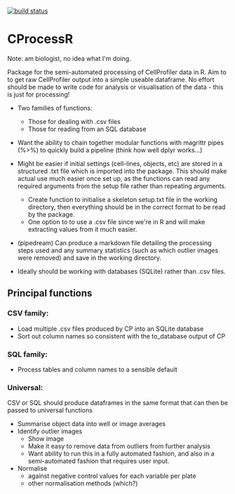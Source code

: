 [![build status](https://travis-ci.org/Swarchal/CProcessR.svg?branch=master)](https://travis-ci.org/Swarchal/CProcessR)

CProcessR
============

Note: am biologist, no idea what I'm doing.

Package for the semi-automated processing of CellProfiler data in R. Aim to to get raw CellProfiler output into a simple useable dataframe. No effort should be made to write code for analysis or visualisation of the data - this is just for processing!

- Two families of functions:
	- Those for dealing with .csv files
	- Those for reading from an SQL database

- Want the ability to chain together modular functions with magrittr pipes (%>%) to quickly build a pipeline (think how well dplyr works...)

- Might be easier if initial settings (cell-lines, objects, etc) are stored in a structured .txt file which is imported into the package. This should make actual use much easier once set up, as the functions can read any required arguments from the setup file rather than repeating arguments.
	- Create function to initialise a skeleton setup.txt file in the working directory, then everything should be in the correct format to be read by the package.
	- One option to to use a .csv file since we're in R and will make extracting values from it much easier.

- (pipedream) Can produce a markdown file detailing the processing steps used and any summary statistics (such as which outlier images were removed) and save in the working directory.

- Ideally should be working with databases (SQLite) rather than .csv files.

## Principal functions

### CSV family:

- Load multiple .csv files produced by CP into an SQLite database
- Sort out column names so consistent with the to_database output of CP

### SQL family:

- Process tables and column names to a sensible default

### Universal:
CSV or SQL should produce dataframes in the same format that can then be passed to universal functions

- Summarise object data into well or image averages
- Identify outlier images
	- Show image
	- Make it easy to remove data from outliers from further analysis
	- Want ability to run this in a fully automated fashion, and also in a semi-automated fashion that requires user input.
- Normalise
	- against negative control values for each variable per plate
	- other normalisation methods (which?)
